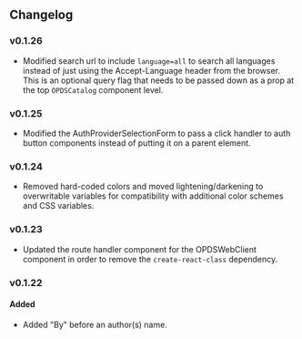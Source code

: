 ## Changelog

### v0.1.26
- Modified search url to include `language=all` to search all languages instead of just using the Accept-Language header from the browser. This is an optional query flag that needs to be passed down as a prop at the top `OPDSCatalog` component level.

### v0.1.25
- Modified the AuthProviderSelectionForm to pass a click handler to auth button components instead of putting it on a parent element.

### v0.1.24
- Removed hard-coded colors and moved lightening/darkening to overwritable variables for compatibility with additional color schemes and CSS variables.

### v0.1.23
- Updated the route handler component for the OPDSWebClient component in order to remove the `create-react-class` dependency.

### v0.1.22
#### Added
- Added "By" before an author(s) name.
